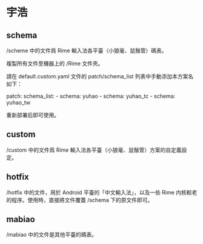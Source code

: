 # 宇浩

## schema

/scheme 中的文件爲 Rime 輸入法各平臺（小狼毫、鼠鬚管）碼表。

複製所有文件至機器上的 /Rime 文件夾。

請在 default.custom.yaml 文件的 patch/schema_list 列表中手動添加本方案名如下：

patch:
  schema_list:
    - schema: yuhao
    - schema: yuhao_tc
    - schema: yuhao_tw

重新部署后即可使用。

## custom

/custom 中的文件爲 Rime 輸入法各平臺（小狼毫、鼠鬚管）方案的自定義設定。

## hotfix

/hotfix 中的文件，用於 Android 平臺的「中文輸入法」，以及一些 Rime 内核較老的程序。使用時，直接將文件覆蓋 /schema 下的原文件即可。

## mabiao

/mabiao 中的文件是其他平臺的碼表。
